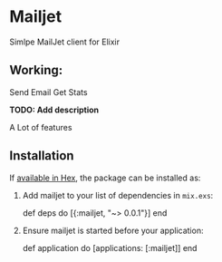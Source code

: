 # Mailjet

Simlpe MailJet client for Elixir

## Working:

Send Email
Get Stats

**TODO: Add description**

A Lot of features


## Installation

If [available in Hex](https://hex.pm/docs/publish), the package can be installed as:

  1. Add mailjet to your list of dependencies in `mix.exs`:

        def deps do
          [{:mailjet, "~> 0.0.1"}]
        end

  2. Ensure mailjet is started before your application:

        def application do
          [applications: [:mailjet]]
        end

